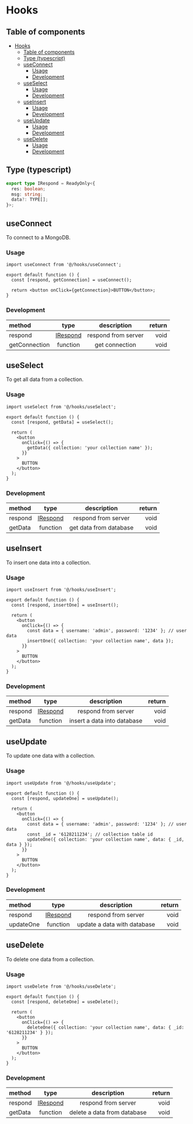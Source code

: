 # Hooks

## Table of components

- [Hooks](#hooks)
  - [Table of components](#table-of-components)
  - [Type (typescript)](#type-typescript)
  - [useConnect](#useconnect)
    - [Usage](#usage)
    - [Development](#development)
  - [useSelect](#useselect)
    - [Usage](#usage-1)
    - [Development](#development-1)
  - [useInsert](#useinsert)
    - [Usage](#usage-2)
    - [Development](#development-2)
  - [useUpdate](#useupdate)
    - [Usage](#usage-3)
    - [Development](#development-3)
  - [useDelete](#usedelete)
    - [Usage](#usage-4)
    - [Development](#development-4)

## Type (typescript)

```ts
export type IRespond = ReadyOnly<{
  res: boolean;
  msg: string;
  data?: TYPE[];
}>;
```

## useConnect

To connect to a MongoDB.

### Usage

```JSX
import useConnect from '@/hooks/useConnect';

export default function () {
  const [respond, getConnection] = useConnect();

  return <button onClick={getConnection}>BUTTON</button>;
}
```

### Development

| method        |       type        |     description     | return |
| :------------ | :---------------: | :-----------------: | -----: |
| respond       | [IRespond](#type) | respond from server |   void |
| getConnection |     function      |   get connection    |   void |

## useSelect

To get all data from a collection.

### Usage

```JSX
import useSelect from '@/hooks/useSelect';

export default function () {
  const [respond, getData] = useSelect();

  return (
    <button
      onClick={() => {
        getData({ collection: 'your collection name' });
      }}
    >
      BUTTON
    </button>
  );
}
```

### Development

| method  |       type        |      description       | return |
| :------ | :---------------: | :--------------------: | -----: |
| respond | [IRespond](#type) |  respond from server   |   void |
| getData |     function      | get data from database |   void |

## useInsert

To insert one data into a collection.

### Usage

```JSX
import useInsert from '@/hooks/useInsert';

export default function () {
  const [respond, insertOne] = useInsert();

  return (
    <button
      onClick={() => {
        const data = { username: 'admin', password: '1234' }; // user data
        insertOne({ collection: 'your collection name', data });
      }}
    >
      BUTTON
    </button>
  );
}
```

### Development

| method  |       type        |         description         | return |
| :------ | :---------------: | :-------------------------: | -----: |
| respond | [IRespond](#type) |     respond from server     |   void |
| getData |     function      | insert a data into database |   void |

## useUpdate

To update one data with a collection.

### Usage

```JSX
import useUpdate from '@/hooks/useUpdate';

export default function () {
  const [respond, updateOne] = useUpdate();

  return (
    <button
      onClick={() => {
        const data = { username: 'admin', password: '1234' }; // user data
        const _id = '6128211234'; // collection table id
        updateOne({ collection: 'your collection name', data: { _id, data } });
      }}
    >
      BUTTON
    </button>
  );
}
```

### Development

| method    |       type        |         description         | return |
| :-------- | :---------------: | :-------------------------: | -----: |
| respond   | [IRespond](#type) |     respond from server     |   void |
| updateOne |     function      | update a data with database |   void |

## useDelete

To delete one data from a collection.

### Usage

```JSX
import useDelete from '@/hooks/useDelete';

export default function () {
  const [respond, deleteOne] = useDelete();

  return (
    <button
      onClick={() => {
        deleteOne({ collection: 'your collection name', data: { _id: '6128211234' } });
      }}
    >
      BUTTON
    </button>
  );
}
```

### Development

| method  |       type        |         description         | return |
| :------ | :---------------: | :-------------------------: | -----: |
| respond | [IRespond](#type) |     respond from server     |   void |
| getData |     function      | delete a data from database |   void |
